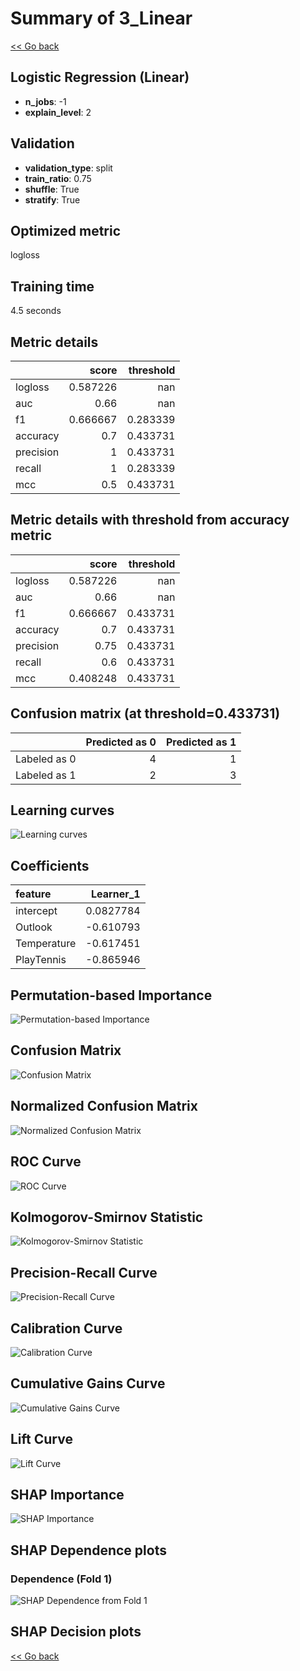# Summary of 3_Linear

[<< Go back](../README.md)


## Logistic Regression (Linear)
- **n_jobs**: -1
- **explain_level**: 2

## Validation
 - **validation_type**: split
 - **train_ratio**: 0.75
 - **shuffle**: True
 - **stratify**: True

## Optimized metric
logloss

## Training time

4.5 seconds

## Metric details
|           |    score |   threshold |
|:----------|---------:|------------:|
| logloss   | 0.587226 |  nan        |
| auc       | 0.66     |  nan        |
| f1        | 0.666667 |    0.283339 |
| accuracy  | 0.7      |    0.433731 |
| precision | 1        |    0.433731 |
| recall    | 1        |    0.283339 |
| mcc       | 0.5      |    0.433731 |


## Metric details with threshold from accuracy metric
|           |    score |   threshold |
|:----------|---------:|------------:|
| logloss   | 0.587226 |  nan        |
| auc       | 0.66     |  nan        |
| f1        | 0.666667 |    0.433731 |
| accuracy  | 0.7      |    0.433731 |
| precision | 0.75     |    0.433731 |
| recall    | 0.6      |    0.433731 |
| mcc       | 0.408248 |    0.433731 |


## Confusion matrix (at threshold=0.433731)
|              |   Predicted as 0 |   Predicted as 1 |
|:-------------|-----------------:|-----------------:|
| Labeled as 0 |                4 |                1 |
| Labeled as 1 |                2 |                3 |

## Learning curves
![Learning curves](learning_curves.png)

## Coefficients
| feature     |   Learner_1 |
|:------------|------------:|
| intercept   |   0.0827784 |
| Outlook     |  -0.610793  |
| Temperature |  -0.617451  |
| PlayTennis  |  -0.865946  |


## Permutation-based Importance
![Permutation-based Importance](permutation_importance.png)
## Confusion Matrix

![Confusion Matrix](confusion_matrix.png)


## Normalized Confusion Matrix

![Normalized Confusion Matrix](confusion_matrix_normalized.png)


## ROC Curve

![ROC Curve](roc_curve.png)


## Kolmogorov-Smirnov Statistic

![Kolmogorov-Smirnov Statistic](ks_statistic.png)


## Precision-Recall Curve

![Precision-Recall Curve](precision_recall_curve.png)


## Calibration Curve

![Calibration Curve](calibration_curve_curve.png)


## Cumulative Gains Curve

![Cumulative Gains Curve](cumulative_gains_curve.png)


## Lift Curve

![Lift Curve](lift_curve.png)



## SHAP Importance
![SHAP Importance](shap_importance.png)

## SHAP Dependence plots

### Dependence (Fold 1)
![SHAP Dependence from Fold 1](learner_fold_0_shap_dependence.png)

## SHAP Decision plots


[<< Go back](../README.md)
